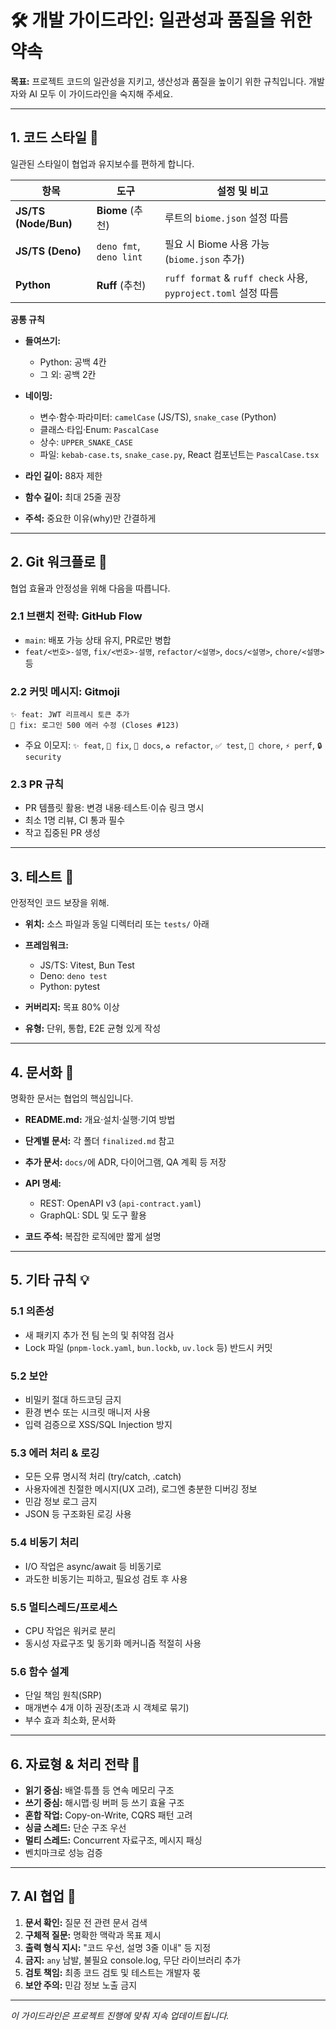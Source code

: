 # 🛠️ 개발 가이드라인: 일관성과 품질을 위한 약속

**목표:** 프로젝트 코드의 일관성을 지키고, 생산성과 품질을 높이기 위한 규칙입니다. 개발자와 AI 모두 이 가이드라인을 숙지해 주세요.

---

## 1. 코드 스타일 🎨

일관된 스타일이 협업과 유지보수를 편하게 합니다.

| 항목                   | 도구                      | 설정 및 비고                                                 |
| -------------------- | ----------------------- | ------------------------------------------------------- |
| **JS/TS (Node/Bun)** | **Biome** (추천)          | 루트의 `biome.json` 설정 따름                                  |
| **JS/TS (Deno)**     | `deno fmt`, `deno lint` | 필요 시 Biome 사용 가능 (`biome.json` 추가)                      |
| **Python**           | **Ruff** (추천)           | `ruff format` & `ruff check` 사용, `pyproject.toml` 설정 따름 |

**공통 규칙**

* **들여쓰기:**

  * Python: 공백 4칸
  * 그 외: 공백 2칸
* **네이밍:**

  * 변수·함수·파라미터: `camelCase` (JS/TS), `snake_case` (Python)
  * 클래스·타입·Enum: `PascalCase`
  * 상수: `UPPER_SNAKE_CASE`
  * 파일: `kebab-case.ts`, `snake_case.py`, React 컴포넌트는 `PascalCase.tsx`
* **라인 길이:** 88자 제한
* **함수 길이:** 최대 25줄 권장
* **주석:** 중요한 이유(why)만 간결하게

---

## 2. Git 워크플로 🌿

협업 효율과 안정성을 위해 다음을 따릅니다.

### 2.1 브랜치 전략: GitHub Flow

* `main`: 배포 가능 상태 유지, PR로만 병합
* `feat/<번호>-설명`, `fix/<번호>-설명`, `refactor/<설명>`, `docs/<설명>`, `chore/<설명>` 등

### 2.2 커밋 메시지: Gitmoji

```
✨ feat: JWT 리프레시 토큰 추가
🐛 fix: 로그인 500 에러 수정 (Closes #123)
```

* 주요 이모지: `✨ feat`, `🐛 fix`, `📝 docs`, `♻️ refactor`, `✅ test`, `🚀 chore`, `⚡️ perf`, `🔒 security`

### 2.3 PR 규칙

* PR 템플릿 활용: 변경 내용·테스트·이슈 링크 명시
* 최소 1명 리뷰, CI 통과 필수
* 작고 집중된 PR 생성

---

## 3. 테스트 🧪

안정적인 코드 보장을 위해.

* **위치:** 소스 파일과 동일 디렉터리 또는 `tests/` 아래
* **프레임워크:**

  * JS/TS: Vitest, Bun Test
  * Deno: `deno test`
  * Python: pytest
* **커버리지:** 목표 80% 이상
* **유형:** 단위, 통합, E2E 균형 있게 작성

---

## 4. 문서화 📖

명확한 문서는 협업의 핵심입니다.

* **README.md:** 개요·설치·실행·기여 방법
* **단계별 문서:** 각 폴더 `finalized.md` 참고
* **추가 문서:** `docs/`에 ADR, 다이어그램, QA 계획 등 저장
* **API 명세:**

  * REST: OpenAPI v3 (`api-contract.yaml`)
  * GraphQL: SDL 및 도구 활용
* **코드 주석:** 복잡한 로직에만 짧게 설명

---

## 5. 기타 규칙 💡

### 5.1 의존성

* 새 패키지 추가 전 팀 논의 및 취약점 검사
* Lock 파일 (`pnpm-lock.yaml`, `bun.lockb`, `uv.lock` 등) 반드시 커밋

### 5.2 보안

* 비밀키 절대 하드코딩 금지
* 환경 변수 또는 시크릿 매니저 사용
* 입력 검증으로 XSS/SQL Injection 방지

### 5.3 에러 처리 & 로깅

* 모든 오류 명시적 처리 (try/catch, .catch)
* 사용자에겐 친절한 메시지(UX 고려), 로그엔 충분한 디버깅 정보
* 민감 정보 로그 금지
* JSON 등 구조화된 로깅 사용

### 5.4 비동기 처리

* I/O 작업은 async/await 등 비동기로
* 과도한 비동기는 피하고, 필요성 검토 후 사용

### 5.5 멀티스레드/프로세스

* CPU 작업은 워커로 분리
* 동시성 자료구조 및 동기화 메커니즘 적절히 사용

### 5.6 함수 설계

* 단일 책임 원칙(SRP)
* 매개변수 4개 이하 권장(초과 시 객체로 묶기)
* 부수 효과 최소화, 문서화

---

## 6. 자료형 & 처리 전략 🧠

* **읽기 중심:** 배열·튜플 등 연속 메모리 구조
* **쓰기 중심:** 해시맵·링 버퍼 등 쓰기 효율 구조
* **혼합 작업:** Copy-on-Write, CQRS 패턴 고려
* **싱글 스레드:** 단순 구조 우선
* **멀티 스레드:** Concurrent 자료구조, 메시지 패싱
* 벤치마크로 성능 검증

---

## 7. AI 협업 🤖

1. **문서 확인:** 질문 전 관련 문서 검색
2. **구체적 질문:** 명확한 맥락과 목표 제시
3. **출력 형식 지시:** "코드 우선, 설명 3줄 이내" 등 지정
4. **금지:** `any` 남발, 불필요 console.log, 무단 라이브러리 추가
5. **검토 책임:** 최종 코드 검토 및 테스트는 개발자 몫
6. **보안 주의:** 민감 정보 노출 금지

---

*이 가이드라인은 프로젝트 진행에 맞춰 지속 업데이트됩니다.*
